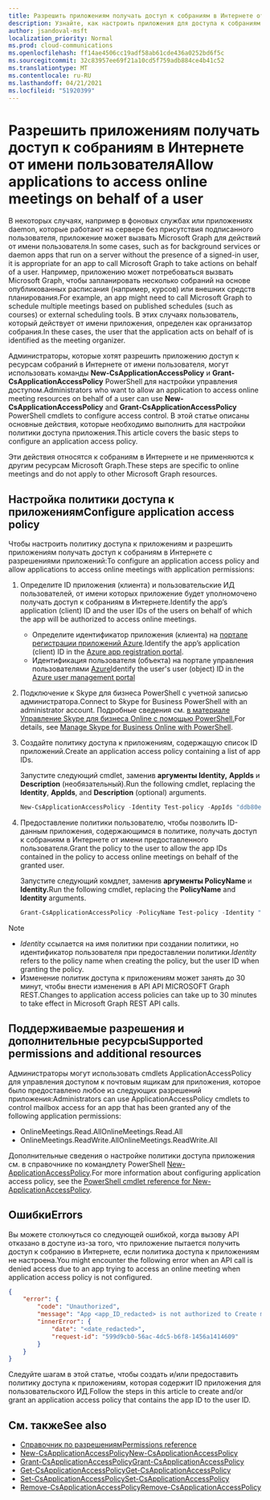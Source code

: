 ```yaml
---
title: Разрешить приложениям получать доступ к собраниям в Интернете от имени пользователя
description: Узнайте, как настроить приложения для доступа к собраниям в Интернете от имени пользователя.
author: jsandoval-msft
localization_priority: Normal
ms.prod: cloud-communications
ms.openlocfilehash: ff14ae4506cc19adf58ab61cde436a0252bd6f5c
ms.sourcegitcommit: 32c83957ee69f21a10cd5f759adb884ce4b41c52
ms.translationtype: MT
ms.contentlocale: ru-RU
ms.lasthandoff: 04/21/2021
ms.locfileid: "51920399"
---
```

# <a name="allow-applications-to-access-online-meetings-on-behalf-of-a-user"></a><span data-ttu-id="a52fd-103">Разрешить приложениям получать доступ к собраниям в Интернете от имени пользователя</span><span class="sxs-lookup"><span data-stu-id="a52fd-103">Allow applications to access online meetings on behalf of a user</span></span>

<span data-ttu-id="a52fd-104">В некоторых случаях, например в фоновых службах или приложениях daemon, которые работают на сервере без присутствия подписанного пользователя, приложение может вызвать Microsoft Graph для действий от имени пользователя.</span><span class="sxs-lookup"><span data-stu-id="a52fd-104">In some cases, such as for background services or daemon apps that run on a server without the presence of a signed-in user, it is appropriate for an app to call Microsoft Graph to take actions on behalf of a user.</span></span> <span data-ttu-id="a52fd-105">Например, приложению может потребоваться вызвать Microsoft Graph, чтобы запланировать несколько собраний на основе опубликованных расписания (например, курсов) или внешних средств планирования.</span><span class="sxs-lookup"><span data-stu-id="a52fd-105">For example, an app might need to call Microsoft Graph to schedule multiple meetings based on published schedules (such as courses) or external scheduling tools.</span></span> <span data-ttu-id="a52fd-106">В этих случаях пользователь, который действует от имени приложения, определен как организатор собрания.</span><span class="sxs-lookup"><span data-stu-id="a52fd-106">In these cases, the user that the application acts on behalf of is identified as the meeting organizer.</span></span>

<span data-ttu-id="a52fd-107">Администраторы, которые хотят разрешить приложению доступ к ресурсам собраний в Интернете от имени пользователя, могут использовать команды **New-CsApplicationAccessPolicy** и **Grant-CsApplicationAccessPolicy** PowerShell для настройки управления доступом.</span><span class="sxs-lookup"><span data-stu-id="a52fd-107">Administrators who want to allow an application to access online meeting resources on behalf of a user can use **New-CsApplicationAccessPolicy** and **Grant-CsApplicationAccessPolicy** PowerShell cmdlets to configure access control.</span></span> <span data-ttu-id="a52fd-108">В этой статье описаны основные действия, которые необходимо выполнить для настройки политики доступа приложения.</span><span class="sxs-lookup"><span data-stu-id="a52fd-108">This article covers the basic steps to configure an application access policy.</span></span>

<span data-ttu-id="a52fd-109">Эти действия относятся к собраниям в Интернете и не применяются к другим ресурсам Microsoft Graph.</span><span class="sxs-lookup"><span data-stu-id="a52fd-109">These steps are specific to online meetings and do not apply to other Microsoft Graph resources.</span></span>

## <a name="configure-application-access-policy"></a><span data-ttu-id="a52fd-110">Настройка политики доступа к приложениям</span><span class="sxs-lookup"><span data-stu-id="a52fd-110">Configure application access policy</span></span>

<span data-ttu-id="a52fd-111">Чтобы настроить политику доступа к приложениям и разрешить приложениям получать доступ к собраниям в Интернете с разрешениями приложений:</span><span class="sxs-lookup"><span data-stu-id="a52fd-111">To configure an application access policy and allow applications to access online meetings with application permissions:</span></span>

1. <span data-ttu-id="a52fd-112">Определите ID приложения (клиента) и пользовательские ИД пользователей, от имени которых приложение будет уполномочено получать доступ к собраниям в Интернете.</span><span class="sxs-lookup"><span data-stu-id="a52fd-112">Identify the app’s application (client) ID and the user IDs of the users on behalf of which the app will be authorized to access online meetings.</span></span>

    - <span data-ttu-id="a52fd-113">Определите идентификатор приложения (клиента) на [портале регистрации приложений Azure](https://portal.azure.com/#blade/Microsoft_AAD_RegisteredApps/ApplicationsListBlade).</span><span class="sxs-lookup"><span data-stu-id="a52fd-113">Identify the app’s application (client) ID in the [Azure app registration portal](https://portal.azure.com/#blade/Microsoft_AAD_RegisteredApps/ApplicationsListBlade).</span></span>
    - <span data-ttu-id="a52fd-114">Идентификация пользователя (объекта) на портале управления пользователями [Azure](https://portal.azure.com/#blade/Microsoft_AAD_IAM/UsersManagementMenuBlade)</span><span class="sxs-lookup"><span data-stu-id="a52fd-114">Identify the user's user (object) ID in the [Azure user management portal](https://portal.azure.com/#blade/Microsoft_AAD_IAM/UsersManagementMenuBlade)</span></span>

2. <span data-ttu-id="a52fd-115">Подключение к Skype для бизнеса PowerShell с учетной записью администратора.</span><span class="sxs-lookup"><span data-stu-id="a52fd-115">Connect to Skype for Business PowerShell with an administrator account.</span></span> <span data-ttu-id="a52fd-116">Подробные сведения см. [в материале Управление Skype для бизнеса Online с помощью PowerShell.](/microsoft-365/enterprise/manage-skype-for-business-online-with-microsoft-365-powershell)</span><span class="sxs-lookup"><span data-stu-id="a52fd-116">For details, see [Manage Skype for Business Online with PowerShell](/microsoft-365/enterprise/manage-skype-for-business-online-with-microsoft-365-powershell).</span></span>

3. <span data-ttu-id="a52fd-117">Создайте политику доступа к приложениям, содержащую список ID приложений.</span><span class="sxs-lookup"><span data-stu-id="a52fd-117">Create an application access policy containing a list of app IDs.</span></span>

    <span data-ttu-id="a52fd-118">Запустите следующий cmdlet, заменив **аргументы Identity,** **AppIds** и **Description** (необязательный).</span><span class="sxs-lookup"><span data-stu-id="a52fd-118">Run the following cmdlet, replacing the **Identity**, **AppIds**, and **Description** (optional) arguments.</span></span>

    ```powershell
    New-CsApplicationAccessPolicy -Identity Test-policy -AppIds "ddb80e06-92f3-4978-bc22-a0eee85e6a9e", "ccb80e06-92f3-4978-bc22-a0eee85e6a9e", "bbb80e06-92f3-4978-bc22-a0eee85e6a9e" -Description "description here"
    ```

4. <span data-ttu-id="a52fd-119">Предоставление политики пользователю, чтобы позволить ID-данным приложения, содержающимся в политике, получать доступ к собраниям в Интернете от имени предоставленного пользователя.</span><span class="sxs-lookup"><span data-stu-id="a52fd-119">Grant the policy to the user to allow the app IDs contained in the policy to access online meetings on behalf of the granted user.</span></span> 

   <span data-ttu-id="a52fd-120">Запустите следующий комдлет, заменив **аргументы PolicyName** и **Identity.**</span><span class="sxs-lookup"><span data-stu-id="a52fd-120">Run the following cmdlet, replacing the **PolicyName** and **Identity** arguments.</span></span>

   ```powershell
   Grant-CsApplicationAccessPolicy -PolicyName Test-policy -Identity "ddb80e06-92f3-4978-bc22-a0eee85e6a9e"
   ```

> [!NOTE]
> - <span data-ttu-id="a52fd-121">_Identity_ ссылается на имя политики при создании политики, но идентификатор пользователя при предоставлении политики.</span><span class="sxs-lookup"><span data-stu-id="a52fd-121">_Identity_ refers to the policy name when creating the policy, but the user ID when granting the policy.</span></span>
> - <span data-ttu-id="a52fd-122">Изменение политик доступа к приложениям может занять до 30 минут, чтобы внести изменения в API API MICROSOFT Graph REST.</span><span class="sxs-lookup"><span data-stu-id="a52fd-122">Changes to application access policies can take up to 30 minutes to take effect in Microsoft Graph REST API calls.</span></span>

## <a name="supported-permissions-and-additional-resources"></a><span data-ttu-id="a52fd-123">Поддерживаемые разрешения и дополнительные ресурсы</span><span class="sxs-lookup"><span data-stu-id="a52fd-123">Supported permissions and additional resources</span></span>

<span data-ttu-id="a52fd-124">Администраторы могут использовать cmdlets ApplicationAccessPolicy для управления доступом к почтовым ящикам для приложения, которое было предоставлено любое из следующих разрешений приложения:</span><span class="sxs-lookup"><span data-stu-id="a52fd-124">Administrators can use ApplicationAccessPolicy cmdlets to control mailbox access for an app that has been granted any of the following application permissions:</span></span>

- <span data-ttu-id="a52fd-125">OnlineMeetings.Read.All</span><span class="sxs-lookup"><span data-stu-id="a52fd-125">OnlineMeetings.Read.All</span></span>
- <span data-ttu-id="a52fd-126">OnlineMeetings.ReadWrite.All</span><span class="sxs-lookup"><span data-stu-id="a52fd-126">OnlineMeetings.ReadWrite.All</span></span>

<span data-ttu-id="a52fd-127">Дополнительные сведения о настройке политики доступа приложения см. в справочнике по командлету PowerShell [New-ApplicationAccessPolicy](/powershell/module/skype/new-csapplicationaccesspolicy).</span><span class="sxs-lookup"><span data-stu-id="a52fd-127">For more information about configuring application access policy, see the [PowerShell cmdlet reference for New-ApplicationAccessPolicy](/powershell/module/skype/new-csapplicationaccesspolicy).</span></span>

## <a name="errors"></a><span data-ttu-id="a52fd-128">Ошибки</span><span class="sxs-lookup"><span data-stu-id="a52fd-128">Errors</span></span>

<span data-ttu-id="a52fd-129">Вы можете столкнуться со следующей ошибкой, когда вызову API отказано в доступе из-за того, что приложение пытается получить доступ к собранию в Интернете, если политика доступа к приложениям не настроена.</span><span class="sxs-lookup"><span data-stu-id="a52fd-129">You might encounter the following error when an API call is denied access due to an app trying to access an online meeting when application access policy is not configured.</span></span>

```json
{
    "error": {
        "code": "Unauthorized",
        "message": "App <app_ID_redacted> is not authorized to Create meeting on behalf of user <user_ID_redacted>",
        "innerError": {
            "date": "<date_redacted>",
            "request-id": "599d9cb0-56ac-4dc5-b6f8-1456a1414609"
        }
    }
}
```

<span data-ttu-id="a52fd-130">Следуйте шагам в этой статье, чтобы создать и/или предоставить политику доступа к приложениям, которая содержит ID приложения для пользовательского ИД.</span><span class="sxs-lookup"><span data-stu-id="a52fd-130">Follow the steps in this article to create and/or grant an application access policy that contains the app ID to the user ID.</span></span>

## <a name="see-also"></a><span data-ttu-id="a52fd-131">См. также</span><span class="sxs-lookup"><span data-stu-id="a52fd-131">See also</span></span>

- [<span data-ttu-id="a52fd-132">Справочник по разрешениям</span><span class="sxs-lookup"><span data-stu-id="a52fd-132">Permissions reference</span></span>](permissions-reference.md)
- [<span data-ttu-id="a52fd-133">New-CsApplicationAccessPolicy</span><span class="sxs-lookup"><span data-stu-id="a52fd-133">New-CsApplicationAccessPolicy</span></span>](/powershell/module/skype/new-csapplicationaccesspolicy)
- [<span data-ttu-id="a52fd-134">Grant-CsApplicationAccessPolicy</span><span class="sxs-lookup"><span data-stu-id="a52fd-134">Grant-CsApplicationAccessPolicy</span></span>](/powershell/module/skype/grant-csapplicationaccesspolicy)
- [<span data-ttu-id="a52fd-135">Get-CsApplicationAccessPolicy</span><span class="sxs-lookup"><span data-stu-id="a52fd-135">Get-CsApplicationAccessPolicy</span></span>](/powershell/module/skype/get-csapplicationaccesspolicy)
- [<span data-ttu-id="a52fd-136">Set-CsApplicationAccessPolicy</span><span class="sxs-lookup"><span data-stu-id="a52fd-136">Set-CsApplicationAccessPolicy</span></span>](/powershell/module/skype/set-csapplicationaccesspolicy)
- [<span data-ttu-id="a52fd-137">Remove-CsApplicationAccessPolicy</span><span class="sxs-lookup"><span data-stu-id="a52fd-137">Remove-CsApplicationAccessPolicy</span></span>](/powershell/module/skype/remove-csapplicationaccesspolicy)
